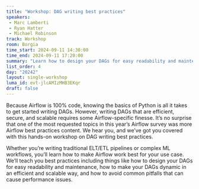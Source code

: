 ```yaml
---
title: "Workshop: DAG writing best practices"
speakers:
 - Marc Lamberti
 - Ryan Hatter
 - Michael Robinson
track: Workshop
room: Borgia
time_start: 2024-09-11 14:30:00
time_end: 2024-09-11 17:20:00
summary: "Learn how to design your DAGs for easy readability and maintenance, how to make your DAGs dynamic in an efficient and scalable way, and how to avoid common pitfalls that can cause performance issues."
list_order: 4
day: "20242"
layout: single-workshop
luma_id: evt-jlcAMIzMHB3EKqr
draft: false
---
```


Because Airflow is 100% code, knowing the basics of Python is all it takes to get started writing DAGs. However, writing DAGs that are efficient, secure, and scalable requires some Airflow-specific finesse. It’s no surprise that one of the most requested topics in this year’s Airflow survey was more Airflow best practices content. We hear you, and we’ve got you covered with this hands-on workshop on DAG writing best practices.

Whether you’re writing traditional ELT/ETL pipelines or complex ML workflows, you’ll learn how to make Airflow work best for your use case. We’ll teach you best practices including things like how to design your DAGs for easy readability and maintenance, how to make your DAGs dynamic in an efficient and scalable way, and how to avoid common pitfalls that can cause performance issues.
